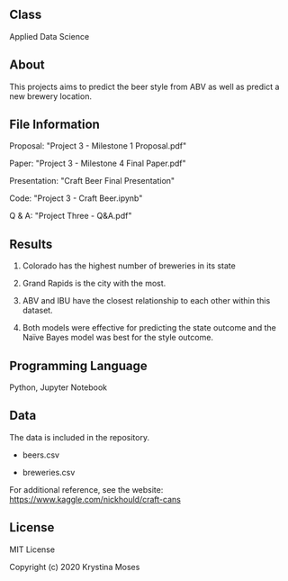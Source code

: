 ## Class
Applied Data Science

## About
This projects aims to predict the beer style from ABV as well as predict a new brewery location.

## File Information
Proposal: "Project 3 - Milestone 1 Proposal.pdf"

Paper: "Project 3 - Milestone 4 Final Paper.pdf"

Presentation: "Craft Beer Final Presentation"

Code: "Project 3 - Craft Beer.ipynb"

Q & A: "Project Three - Q&A.pdf"

## Results
1. Colorado has the highest number of breweries in its state

2. Grand Rapids is the city with the most. 

3. ABV and IBU have the closest relationship to each other within this dataset. 

4. Both models were effective for predicting the state outcome and the Naïve Bayes model was best for the style outcome.

## Programming Language
Python, Jupyter Notebook

## Data
The data is included in the repository.

* beers.csv

* breweries.csv

For additional reference, see the website: https://www.kaggle.com/nickhould/craft-cans

## License
MIT License

Copyright (c) 2020 Krystina Moses
